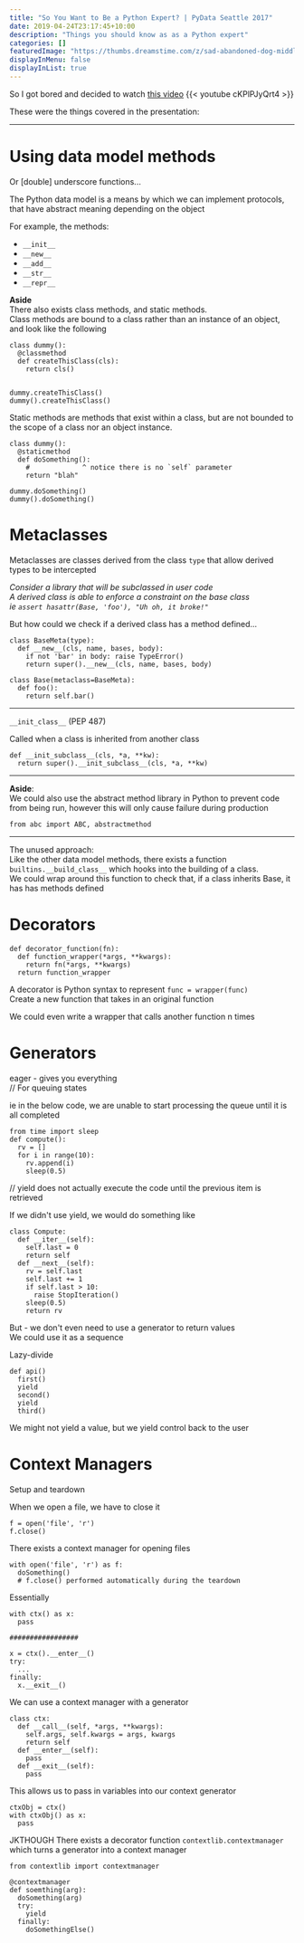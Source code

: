 ```yaml
---
title: "So You Want to Be a Python Expert? | PyData Seattle 2017"
date: 2019-04-24T23:17:45+10:00
description: "Things you should know as as a Python expert"
categories: []
featuredImage: "https://thumbs.dreamstime.com/z/sad-abandoned-dog-middle-road-high-contrast-imag-image-78764609.jpg"
displayInMenu: false
displayInList: true
---
```


So I got bored and decided to watch [this video](https://www.youtube.com/watch?v=cKPlPJyQrt4)
{{< youtube cKPlPJyQrt4 >}}

These were the things covered in the presentation:

---

# Using data model methods
Or [double] underscore functions...

The Python data model is a means by which we can implement protocols, that have abstract meaning depending on the object

For example, the methods:  

* `__init__`
* `__new__`
* `__add__`
* `__str__`
* `__repr__`


**Aside**  
There also exists class methods, and static methods.  
Class methods are bound to a class rather than an instance of an object, and look like the following

```python3
class dummy():
  @classmethod
  def createThisClass(cls):
    return cls()


dummy.createThisClass()
dummy().createThisClass()
```

Static methods are methods that exist within a class, but are not bounded to the scope of a class nor an object instance.

```python3
class dummy():
  @staticmethod
  def doSomething():
    #             ^ notice there is no `self` parameter
    return "blah"

dummy.doSomething()
dummy().doSomething()
```

# Metaclasses
Metaclasses are classes derived from the class `type` that allow derived types to be intercepted

_Consider a library that will be subclassed in user code  
A derived class is able to enforce a constraint on the base class  
ie `assert hasattr(Base, 'foo'), "Uh oh, it broke!"`_  

But how could we check if a derived class has a method defined...


```python3
class BaseMeta(type):
  def __new__(cls, name, bases, body):
    if not 'bar' in body: raise TypeError()
    return super().__new__(cls, name, bases, body)

class Base(metaclass=BaseMeta):
  def foo():
    return self.bar()
```

---

`__init_class__` (PEP 487)

Called when a class is inherited from another class

```python3
def __init_subclass__(cls, *a, **kw):
  return super().__init_subclass__(cls, *a, **kw)
```
---

**Aside**:  
We could also use the abstract method library in Python to prevent code from being run, however this will only cause failure during production

`from abc import ABC, abstractmethod`

--- 

The unused approach:  
Like the other data model methods, there exists a function `builtins.__build_class__` which hooks into the building of a class.  
We could wrap around this function to check that, if a class inherits Base, it has has methods defined

# Decorators
```python3
def decorator_function(fn):
  def function_wrapper(*args, **kwargs):
    return fn(*args, **kwargs)
  return function_wrapper
```

A decorator is Python syntax to represent `func = wrapper(func)`  
Create a new function that takes in an original function

We could even write a wrapper that calls another function n times

# Generators
eager - gives you everything  
// For queuing states

ie in the below code, we are unable to start processing the queue until it is all completed
```python3
from time import sleep
def compute():
  rv = []
  for i in range(10):
    rv.append(i)
    sleep(0.5)
```


// yield does not actually execute the code until the previous item is retrieved



If we didn't use yield, we would do something like
```python3
class Compute:
  def __iter__(self):
    self.last = 0
    return self
  def __next__(self):
    rv = self.last
    self.last += 1
    if self.last > 10:
      raise StopIteration()
    sleep(0.5)
    return rv
```


But - we don't even need to use a generator to return values  
We could use it as a sequence

Lazy-divide
```python3
def api()
  first()
  yield
  second()
  yield
  third()
```

We might not yield a value, but we yield control back to the user

# Context Managers
Setup and teardown

When we open a file, we have to close it

```python3
f = open('file', 'r')
f.close()
```

There exists a context manager for opening files
```python3
with open('file', 'r') as f:
  doSomething()
  # f.close() performed automatically during the teardown
```

Essentially
```python3
with ctx() as x:
  pass
  
#################

x = ctx().__enter__()
try:
  ...
finally:
  x.__exit__()
```

We can use a context manager with a generator

```
class ctx:
  def __call__(self, *args, **kwargs):
    self.args, self.kwargs = args, kwargs
    return self
  def __enter__(self):
    pass
  def __exit__(self):
    pass
```

This allows us to pass in variables into our context generator
```python3
ctxObj = ctx()
with ctxObj() as x:
  pass
```

JKTHOUGH
There exists a decorator function `contextlib.contextmanager` which turns a generator into a context manager

```python3
from contextlib import contextmanager

@contextmanager
def soemthing(arg):
  doSomething(arg)
  try:
    yield
  finally:
    doSomethingElse()
```
